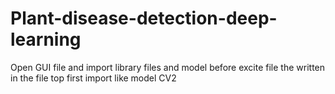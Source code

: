 # Plant-disease-detection-deep-learning
Open GUI file and import library files and model before excite file the written in the file top first import like model CV2
